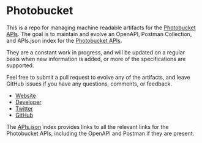 # PhotobucketThis is a repo for managing machine readable artifacts for the [Photobucket APIs](http://photobucket.com). The goal is to maintain and evolve an OpenAPI, Postman Collection, and APIs.json index for the [Photobucket APIs](http://photobucket.com).They are a constant work in progress, and will be updated on a regular basis when new information is added, or more of the specifications are supported.Feel free to submit a pull request to evolve any of the artifacts, and leave GitHub issues if you have any questions, comments, or feedback.- [Website](http://photobucket.com)- [Developer](http://photobucket.com)- [Twitter](https://twitter.com/#!/photobucket)- [GitHub](https://github.com/Photobucket)The [APIs.json](https://github.com/api-evangelist/photobucket/blob/master/apis.json) index provides links to all the relevant links for the Photobucket APIs, including the OpenAPI and Postman if they are present.